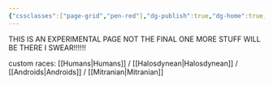 ```yaml
---
{"cssclasses":["page-grid","pen-red"],"dg-publish":true,"dg-home":true,"permalink":"/races/","tags":["gardenEntry"],"dgPassFrontmatter":true,"noteIcon":""}
---
```



THIS IS AN EXPERIMENTAL PAGE NOT THE FINAL ONE MORE STUFF WILL BE THERE I SWEAR!!!!!!

custom races: 
[[Humans\|Humans]] / [[Halosdynean\|Halosdynean]] / [[Androids\|Androids]] / [[Mitranian\|Mitranian]]





